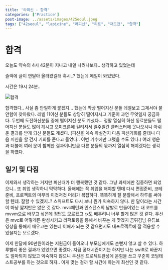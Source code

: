 ```yaml
---
title: '라피신 - 합격'
categories: ['Practice']
post-image: ../assets/images/42Seoul.jpeg
tags: ["42seoul", "lapicine", "라피신", "리트", "재도전", "합격"]
---
```

# 합격
오늘도 약속의 4시 42분이 지나고 내일 나려나보다.. 생각하고 있었는데

슬랙에 글이 연달아 올라왔길래 혹시..? 했는데 메일이 와있었다.

시간은 19시 24분..

![합격](https://user-images.githubusercontent.com/80687913/157172441-cc6e31ed-e872-40ab-89b8-43df9aa1dcb7.png)

합격했다..
사실 좀 안일하게 붙겠지... 했는데 막상 떨어지신 분들 레벨보고 그제서야 불안함이 찾아왔다.
레벨 11이신 분들도 상당히 떨어지시고 기준이 과연 무엇일지 궁금하다.
두번째 도전하신분들 중에 떨어지신 분도 계셨다...
정말 열심히 하신 동료분들도 떨어지신 분들도 많이 계시고 오미크론에 걸리셔서 일주일간 클러스터에 못나오시니 아쉬운 결과를 받게 되신 분들도 계셨다.
(피신을 계속 하실건지 다음 피신기회를 줄테니 다음 피신을 할 건지 기회를 준다고 들었다.. 이번 기수에만 그랬을 수도 있다.)
여러 행운과 더불어 여러 운이 함께한 결과이니만큼 다른 분들의 몫까지 열심히 해야겠다는 생각을 하였다.

## 일기 및 다짐
이제와서 생각하는 거지만 피신때가 더 행복했던 것 같다.
그냥 과제에만 집중하면 되었으니..
또 취업 생각하니 막막하다.
올해에는 꼭 취업을 해야할 텐데 다시 면접준비, 코테준비, 프로젝트의 마무리 이것저것 머리가 복잡하다.
똑똑하게 잘 분할해서 하루를 써야할 텐데.
잘할 수 있겠지..?
스위프트도 다시 보니 뭔가 익숙하지 않다.
한 달이라는 시간이 마냥 짧지만은 않은 것 같다.
mvc패턴과 인스턴스의 남발로 만들어있는 내 코드를 mvvm으로 바꾸고 싶은데 정답도 모르겠고 rx도 배우려니 너무 할게 많은 것 같다. 우선은 mvc로 어떻게든 완성시키고 리팩토링을 통해서 바꾸는 게 맞겠지
곰튀김님 유튜브 영상을 통해서 배우고는 있는데 이해가 되는 것 같으면서도 내프로젝트에 잘 적용할 수 있을지는 모르겠다.

이제 한달에 90만원이라는 지원금이 들어오니 부모님에게도 손뻗지 않고 살 수 있다. 하루빨리 좋은 결과가 있었으면 좋겠다.
지금 공채시즌이기는 하지만 나는 swift로 바꾼지도 얼마되지 않았고 익숙하지 않으니 우선은 프로젝트완성에 온힘을 쓰고 꾸준히 코딩테스트공부를 하는 것으로 하자.. 이게 맞는 걸까 할 시간에 하는게 최선인 것 같다. 
